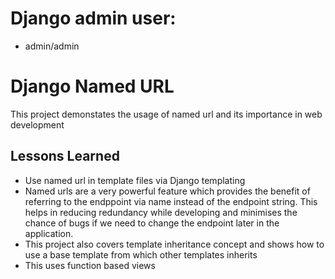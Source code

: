 
# Django admin user:
- admin/admin

# Django Named URL

This project demonstates the usage of named url and its importance in web development


## Lessons Learned

- Use named url in template files via Django templating
- Named urls are a very powerful feature which provides the benefit of referring to the endppoint via name instead of the endpoint string. This helps in reducing redundancy while developing and minimises the chance of bugs if we need to change the endpoint later in the application.
- This project also covers template inheritance concept and shows how to use a base template from which other templates inherits
- This uses function based views

